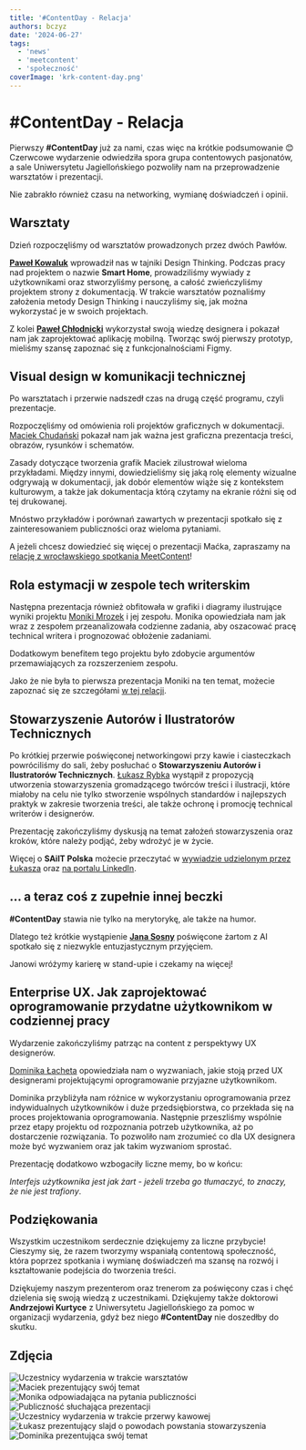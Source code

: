 ```yaml
---
title: '#ContentDay - Relacja'
authors: bczyz
date: '2024-06-27'
tags:
  - 'news'
  - 'meetcontent'
  - 'społeczność'
coverImage: 'krk-content-day.png'
---
```


# #ContentDay - Relacja

Pierwszy **#ContentDay** już za nami, czas więc na krótkie podsumowanie 😊
Czerwcowe wydarzenie odwiedziła spora grupa contentowych pasjonatów, a sale
Uniwersytetu Jagiellońskiego pozwoliły nam na przeprowadzenie warsztatów i
prezentacji.

Nie zabrakło również czasu na networking, wymianę doświadczeń i opinii.

<!--truncate-->

## Warsztaty

Dzień rozpoczęliśmy od warsztatów prowadzonych przez dwóch Pawłów.

[**Paweł Kowaluk**](https://www.linkedin.com/in/pawel-kowaluk/) wprowadził nas w
tajniki Design Thinking. Podczas pracy nad projektem o nazwie **Smart Home**,
prowadziliśmy wywiady z użytkownikami oraz stworzyliśmy personę, a całość
zwieńczyliśmy projektem strony z dokumentacją. W trakcie warsztatów poznaliśmy
założenia metody Design Thinking i nauczyliśmy się, jak można wykorzystać je w
swoich projektach.

Z kolei [**Paweł Chłodnicki**](https://www.linkedin.com/in/pawelchlodnicki/)
wykorzystał swoją wiedzę designera i pokazał nam jak zaprojektować aplikację
mobilną. Tworząc swój pierwszy prototyp, mieliśmy szansę zapoznać się z
funkcjonalnościami Figmy.

## Visual design w komunikacji technicznej

Po warsztatach i przerwie nadszedł czas na drugą część programu, czyli
prezentacje.

Rozpoczęliśmy od omówienia roli projektów graficznych w dokumentacji.
[Maciek Chudański](https://www.linkedin.com/in/maciekchudanski/) pokazał nam jak
ważna jest graficzna prezentacja treści, obrazów, rysunków i schematów.

Zasady dotyczące tworzenia grafik Maciek zilustrował wieloma przykładami. Między
innymi, dowiedzieliśmy się jaką rolę elementy wizualne odgrywają w dokumentacji,
jak dobór elementów wiąże się z kontekstem kulturowym, a także jak dokumentacja
którą czytamy na ekranie różni się od tej drukowanej.

Mnóstwo przykładów i porównań zawartych w prezentacji spotkało się z
zainteresowaniem publiczności oraz wieloma pytaniami.

A jeżeli chcesz dowiedzieć się więcej o prezentacji Maćka, zapraszamy na
[relację z wrocławskiego spotkania MeetContent](https://techwriter.pl/meet-content-wro-maj-2024-relacja#visual-design-w-komunikacji-technicznej)!

## Rola estymacji w zespole tech writerskim

Następna prezentacja również obfitowała w grafiki i diagramy ilustrujące wyniki
projektu [Moniki Mrozek](https://www.linkedin.com/in/monika-mrozek/) i jej
zespołu. Monika opowiedziała nam jak wraz z zespołem przeanalizowała codzienne
zadania, aby oszacować pracę technical writera i prognozować obłożenie
zadaniami.

Dodatkowym benefitem tego projektu było zdobycie argumentów przemawiających za
rozszerzeniem zespołu.

Jako że nie była to pierwsza prezentacja Moniki na ten temat, możecie zapoznać
się ze szczegółami
[w tej relacji](https://techwriter.pl/meet-content-wro-kwiecien-2024-relacja#estymacja).

## Stowarzyszenie Autorów i Ilustratorów Technicznych

Po krótkiej przerwie poświęconej networkingowi przy kawie i ciasteczkach
powróciliśmy do sali, żeby posłuchać o **Stowarzyszeniu Autorów i Ilustratorów
Technicznych**.
[Łukasz Rybka](https://www.linkedin.com/in/%C5%82ukasz-rybka-364a81190/)
wystąpił z propozycją utworzenia stowarzyszenia gromadzącego twórców treści i
ilustracji, które miałoby na celu nie tylko stworzenie wspólnych standardów i
najlepszych praktyk w zakresie tworzenia treści, ale także ochronę i promocję
technical writerów i designerów.

Prezentację zakończyliśmy dyskusją na temat założeń stowarzyszenia oraz kroków,
które należy podjąć, żeby wdrożyć je w życie.

Więcej o **SAiIT Polska** możecie przeczytać w
[wywiadzie udzielonym przez Łukasza](https://techwriter.pl/saiit-wywiad) oraz
[na portalu LinkedIn](https://www.linkedin.com/in/saiit-polska-03a008308/).

## ... a teraz coś z zupełnie innej beczki

**#ContentDay** stawia nie tylko na merytorykę, ale także na humor.

Dlatego też krótkie wystąpienie
[**Jana Sosny**](https://www.linkedin.com/in/jan-sosna/) poświęcone żartom z AI
spotkało się z niezwykle entuzjastycznym przyjęciem.

Janowi wróżymy karierę w stand-upie i czekamy na więcej!

## Enterprise UX. Jak zaprojektować oprogramowanie przydatne użytkownikom w codziennej pracy

Wydarzenie zakończyliśmy patrząc na content z perspektywy UX designerów.

[Dominika Łacheta](https://www.linkedin.com/in/dominikalacheta/) opowiedziała
nam o wyzwaniach, jakie stoją przed UX designerami projektującymi oprogramowanie
przyjazne użytkownikom.

Dominika przybliżyła nam różnice w wykorzystaniu oprogramowania przez
indywidualnych użytkowników i duże przedsiębiorstwa, co przekłada się na proces
projektowania oprogramowania. Następnie przeszliśmy wspólnie przez etapy
projektu od rozpoznania potrzeb użytkownika, aż po dostarczenie rozwiązania. To
pozwoliło nam zrozumieć co dla UX designera może być wyzwaniem oraz jak takim
wyzwaniom sprostać.

Prezentację dodatkowo wzbogaciły liczne memy, bo w końcu:

_Interfejs użytkownika jest jak żart - jeżeli trzeba go tłumaczyć, to znaczy, że
nie jest trafiony_.

## Podziękowania

Wszystkim uczestnikom serdecznie dziękujemy za liczne przybycie! Cieszymy się,
że razem tworzymy wspaniałą contentową społeczność, która poprzez spotkania i
wymianę doświadczeń ma szansę na rozwój i kształtowanie podejścia do tworzenia
treści.

Dziękujemy naszym prezenterom oraz trenerom za poświęcony czas i chęć dzielenia
się swoją wiedzą z uczestnikami. Dziękujemy także doktorowi **Andrzejowi
Kurtyce** z Uniwersytetu Jagiellońskiego za pomoc w organizacji wydarzenia, gdyż
bez niego **#ContentDay** nie doszedłby do skutku.

## Zdjęcia

![Uczestnicy wydarzenia w trakcie warsztatów](images/workshops.jpg)
![Maciek prezentujący swój temat](images/maciek-presentation.jpg)
![Monika odpowiadająca na pytania publiczności](images/monika-presentation.jpg)
![Publiczność słuchająca prezentacji](images/audience.jpg)
![Uczestnicy wydarzenia w trakcie przerwy kawowej](images/networking-time.jpg)
![Łukasz prezentujący slajd o powodach powstania stowarzyszenia](images/lukasz-presentation.jpg)
![Dominika prezentująca swój temat](images/dominika-presentation.jpg)
